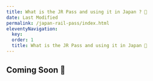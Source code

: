 ```yaml
---
title: What is the JR Pass and using it in Japan ? 🔏
date: Last Modified 
permalink: /japan-rail-pass/index.html
eleventyNavigation:
  key: 
  order: 1
  title: What is the JR Pass and using it in Japan 🔏
---
```


## Coming Soon 🔏
